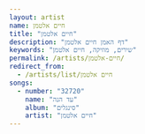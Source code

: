 ```yaml
---
layout: artist
name: חיים אלטמן
title: "חיים אלטמן"
description: "דף האמן חיים אלטמן"
keywords: "שירים, מוזיקה, חיים אלטמן"
permalink: /artists/חיים-אלטמן/
redirect_from:
  - /artists/list/חיים אלטמן
songs:
  - number: "32720"
    name: "עד הנה"
    album: "סינגלים"
    artist: "חיים אלטמן"
---
```

